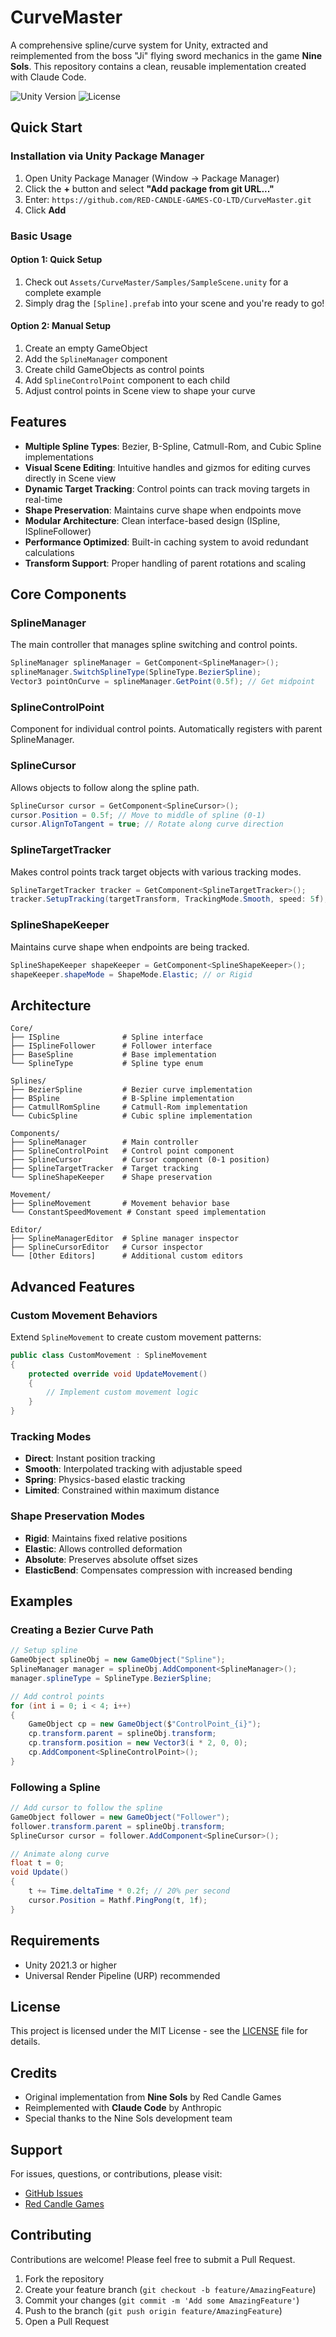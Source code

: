 # CurveMaster

A comprehensive spline/curve system for Unity, extracted and reimplemented from the boss "Ji" flying sword mechanics in the game **Nine Sols**. This repository contains a clean, reusable implementation created with Claude Code.

![Unity Version](https://img.shields.io/badge/Unity-2021.3%2B-blue)
![License](https://img.shields.io/badge/License-MIT-green)

## Quick Start

### Installation via Unity Package Manager

1. Open Unity Package Manager (Window → Package Manager)
2. Click the **+** button and select **"Add package from git URL..."**
3. Enter: `https://github.com/RED-CANDLE-GAMES-CO-LTD/CurveMaster.git`
4. Click **Add**

### Basic Usage

#### Option 1: Quick Setup
1. Check out `Assets/CurveMaster/Samples/SampleScene.unity` for a complete example
2. Simply drag the `[Spline].prefab` into your scene and you're ready to go!

#### Option 2: Manual Setup
1. Create an empty GameObject
2. Add the `SplineManager` component
3. Create child GameObjects as control points
4. Add `SplineControlPoint` component to each child
5. Adjust control points in Scene view to shape your curve

## Features

- **Multiple Spline Types**: Bezier, B-Spline, Catmull-Rom, and Cubic Spline implementations
- **Visual Scene Editing**: Intuitive handles and gizmos for editing curves directly in Scene view
- **Dynamic Target Tracking**: Control points can track moving targets in real-time
- **Shape Preservation**: Maintains curve shape when endpoints move
- **Modular Architecture**: Clean interface-based design (ISpline, ISplineFollower)
- **Performance Optimized**: Built-in caching system to avoid redundant calculations
- **Transform Support**: Proper handling of parent rotations and scaling

## Core Components

### SplineManager
The main controller that manages spline switching and control points.

```csharp
SplineManager splineManager = GetComponent<SplineManager>();
splineManager.SwitchSplineType(SplineType.BezierSpline);
Vector3 pointOnCurve = splineManager.GetPoint(0.5f); // Get midpoint
```

### SplineControlPoint
Component for individual control points. Automatically registers with parent SplineManager.

### SplineCursor
Allows objects to follow along the spline path.

```csharp
SplineCursor cursor = GetComponent<SplineCursor>();
cursor.Position = 0.5f; // Move to middle of spline (0-1)
cursor.AlignToTangent = true; // Rotate along curve direction
```

### SplineTargetTracker
Makes control points track target objects with various tracking modes.

```csharp
SplineTargetTracker tracker = GetComponent<SplineTargetTracker>();
tracker.SetupTracking(targetTransform, TrackingMode.Smooth, speed: 5f);
```

### SplineShapeKeeper
Maintains curve shape when endpoints are being tracked.

```csharp
SplineShapeKeeper shapeKeeper = GetComponent<SplineShapeKeeper>();
shapeKeeper.shapeMode = ShapeMode.Elastic; // or Rigid
```

## Architecture

```
Core/
├── ISpline              # Spline interface
├── ISplineFollower      # Follower interface  
├── BaseSpline           # Base implementation
└── SplineType           # Spline type enum

Splines/
├── BezierSpline         # Bezier curve implementation
├── BSpline              # B-Spline implementation
├── CatmullRomSpline     # Catmull-Rom implementation
└── CubicSpline          # Cubic spline implementation

Components/
├── SplineManager        # Main controller
├── SplineControlPoint   # Control point component
├── SplineCursor         # Cursor component (0-1 position)
├── SplineTargetTracker  # Target tracking
└── SplineShapeKeeper    # Shape preservation

Movement/
├── SplineMovement       # Movement behavior base
└── ConstantSpeedMovement # Constant speed implementation

Editor/
├── SplineManagerEditor  # Spline manager inspector
├── SplineCursorEditor   # Cursor inspector
└── [Other Editors]      # Additional custom editors
```

## Advanced Features

### Custom Movement Behaviors
Extend `SplineMovement` to create custom movement patterns:

```csharp
public class CustomMovement : SplineMovement
{
    protected override void UpdateMovement()
    {
        // Implement custom movement logic
    }
}
```

### Tracking Modes
- **Direct**: Instant position tracking
- **Smooth**: Interpolated tracking with adjustable speed
- **Spring**: Physics-based elastic tracking
- **Limited**: Constrained within maximum distance

### Shape Preservation Modes
- **Rigid**: Maintains fixed relative positions
- **Elastic**: Allows controlled deformation
- **Absolute**: Preserves absolute offset sizes
- **ElasticBend**: Compensates compression with increased bending

## Examples

### Creating a Bezier Curve Path
```csharp
// Setup spline
GameObject splineObj = new GameObject("Spline");
SplineManager manager = splineObj.AddComponent<SplineManager>();
manager.splineType = SplineType.BezierSpline;

// Add control points
for (int i = 0; i < 4; i++)
{
    GameObject cp = new GameObject($"ControlPoint_{i}");
    cp.transform.parent = splineObj.transform;
    cp.transform.position = new Vector3(i * 2, 0, 0);
    cp.AddComponent<SplineControlPoint>();
}
```

### Following a Spline
```csharp
// Add cursor to follow the spline
GameObject follower = new GameObject("Follower");
follower.transform.parent = splineObj.transform;
SplineCursor cursor = follower.AddComponent<SplineCursor>();

// Animate along curve
float t = 0;
void Update()
{
    t += Time.deltaTime * 0.2f; // 20% per second
    cursor.Position = Mathf.PingPong(t, 1f);
}
```

## Requirements

- Unity 2021.3 or higher
- Universal Render Pipeline (URP) recommended

## License

This project is licensed under the MIT License - see the [LICENSE](LICENSE) file for details.

## Credits

- Original implementation from **Nine Sols** by Red Candle Games
- Reimplemented with **Claude Code** by Anthropic
- Special thanks to the Nine Sols development team

## Support

For issues, questions, or contributions, please visit:
- [GitHub Issues](https://github.com/RED-CANDLE-GAMES-CO-LTD/CurveMaster/issues)
- [Red Candle Games](https://www.redcandlegames.com)

## Contributing

Contributions are welcome! Please feel free to submit a Pull Request.

1. Fork the repository
2. Create your feature branch (`git checkout -b feature/AmazingFeature`)
3. Commit your changes (`git commit -m 'Add some AmazingFeature'`)
4. Push to the branch (`git push origin feature/AmazingFeature`)
5. Open a Pull Request